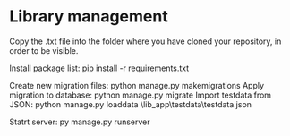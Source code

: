 # Library management

Copy the .txt file into the folder where you have cloned your repository, in order to be visible.

Install package list: pip install -r requirements.txt

Create new migration files: python manage.py makemigrations
Apply migration to database: python manage.py migrate
Import testdata from JSON: python manage.py loaddata \lib_app\testdata\testdata.json

Statrt server: py manage.py runserver
